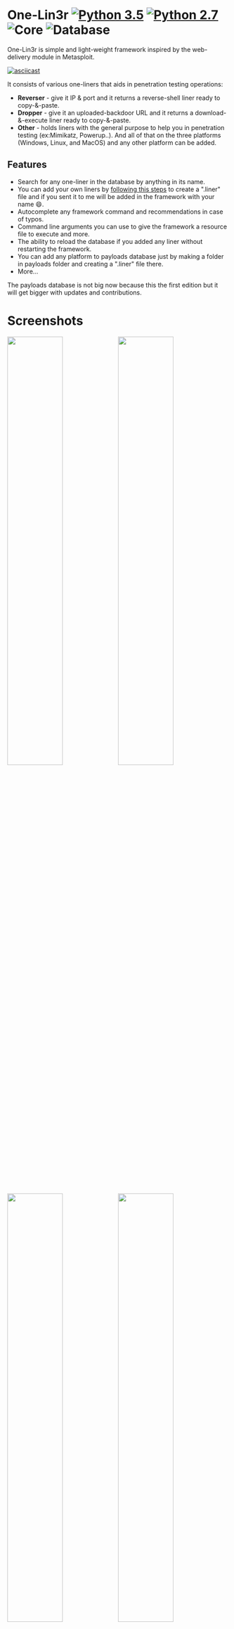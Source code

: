 # One-Lin3r [![Python 3.5](https://img.shields.io/badge/Python-3.5-yellow.svg)](http://www.python.org/download/) [![Python 2.7](https://img.shields.io/badge/Python-2.7-yellow.svg)](http://www.python.org/download/) ![Core](https://img.shields.io/badge/Core-1.0-red.svg) ![Database](https://img.shields.io/badge/Database-0.1-red.svg)

One-Lin3r is simple and light-weight framework inspired by the web-delivery module in Metasploit.

[![asciicast](https://asciinema.org/a/157020.png)](https://asciinema.org/a/157020?autoplay=1)

It consists of various one-liners that aids in penetration testing operations:
- **Reverser** - give it IP & port and it returns a reverse-shell liner ready to copy-&-paste.
- **Dropper**  - give it an uploaded-backdoor URL and it returns a download-&-execute liner ready to copy-&-paste.
- **Other**    - holds liners with the general purpose to help you in penetration testing (ex:Mimikatz, Powerup..).
And all of that on the three platforms (Windows, Linux, and MacOS) and any other platform can be added.

## Features
- Search for any one-liner in the database by anything in its name.
- You can add your own liners by [following this steps](https://github.com/D4Vinci/One-Lin3r/wiki) to create a ".liner" file and if you sent it to me will be added in the framework with your name :smile:.
- Autocomplete any framework command and recommendations in case of typos.
- Command line arguments you can use to give the framework a resource file to execute and more.
- The ability to reload the database if you added any liner without restarting the framework.
- You can add any platform to payloads database just by making a folder in payloads folder and creating a ".liner" file there.
- More...

The payloads database is not big now because this the first edition but it will get bigger with updates and contributions.

# Screenshots
<img src="https://github.com/D4Vinci/One-Lin3r/blob/master/Core/resources/oneliner1.png" width="50%"></img><img src="https://github.com/D4Vinci/One-Lin3r/blob/master/Core/resources/oneliner2.png" width="50%"></img><img src="https://github.com/D4Vinci/One-Lin3r/blob/master/Core/resources/oneliner3.png" width="50%"></img><img src="https://github.com/D4Vinci/One-Lin3r/blob/master/Core/resources/oneliner4.png" width="50%"></img>


# Usage
## Commandline arguments
```
usage: One-Lin3r.py [-h] [-r R] [-x X] [-q]

optional arguments:
  -h, --help  show this help message and exit
  -r          Execute a resource file (history file).
  -x          Execute a specific command (use ; for multiples).
  -q          Quit mode (no banner).
```

## Framework commands
```
Command             Description
--------            -------------
help/?              Show this help menu
list/show           List payloads you can use in the attack.
search  <Keyword>   Search payloads for a specific one
use     <payload>   Use an available payload
info    <payload>   Get information about an available payload
banner              Display banner
reload/refresh      Reload the payloads database
check               Prints the core version and database version then check for them online.
history             Display command line most important history from the beginning
save_history        Save command line history to a file
exit/quit           Exit the framework
`````

## Installing and requirements
### To make the tool work at its best you must have :
- Python 3.x or 2.x (preferred 3).
- Linux (Tested on kali rolling) or Windows system (Not tested yet on MacOS but it should work).
- The requirements mentioned in the next few lines.

### Installing
**+For windows : (After downloading ZIP and upzip it)**
```
cd One-Lin3r-master
python -m pip install -r win_requirements.txt
python One-Lin3r.py -h
```
**+For Linux :**
```
git clone https://github.com/D4Vinci/One-Lin3r.git
chmod 777 -R One-Lin3r
cd One-Lin3r
pip install -r requirements.txt
python One-Lin3r.py -h
```

## Contact
- [Twitter](https://twitter.com/D4Vinci1)

## Donation
If you liked my work and want to support me, you can give me a cup of coffee :)

<img src="https://github.com/D4Vinci/Dr0p1t-Framework/blob/master/donate.png"></img>

bitcoin address: 1f4KfYikfqHQzEAsAGxjq46GdrBKc8jrG

## Disclaimer
One-Lin3r is created to help in penetration testing and it's not responsible for any misuse or illegal purposes.
Copying a code from this tool or using it in another tool is accepted as you mention where you get it from :smile:.

> Pull requests are always welcomed :D
